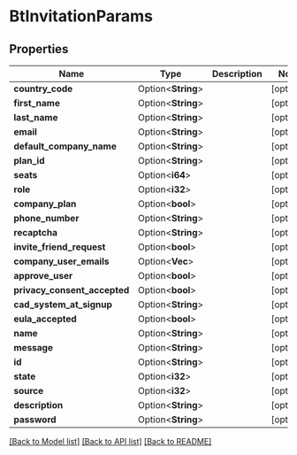 # BtInvitationParams

## Properties

Name | Type | Description | Notes
------------ | ------------- | ------------- | -------------
**country_code** | Option<**String**> |  | [optional]
**first_name** | Option<**String**> |  | [optional]
**last_name** | Option<**String**> |  | [optional]
**email** | Option<**String**> |  | [optional]
**default_company_name** | Option<**String**> |  | [optional]
**plan_id** | Option<**String**> |  | [optional]
**seats** | Option<**i64**> |  | [optional]
**role** | Option<**i32**> |  | [optional]
**company_plan** | Option<**bool**> |  | [optional]
**phone_number** | Option<**String**> |  | [optional]
**recaptcha** | Option<**String**> |  | [optional]
**invite_friend_request** | Option<**bool**> |  | [optional]
**company_user_emails** | Option<**Vec<String>**> |  | [optional]
**approve_user** | Option<**bool**> |  | [optional]
**privacy_consent_accepted** | Option<**bool**> |  | [optional]
**cad_system_at_signup** | Option<**String**> |  | [optional]
**eula_accepted** | Option<**bool**> |  | [optional]
**name** | Option<**String**> |  | [optional]
**message** | Option<**String**> |  | [optional]
**id** | Option<**String**> |  | [optional]
**state** | Option<**i32**> |  | [optional]
**source** | Option<**i32**> |  | [optional]
**description** | Option<**String**> |  | [optional]
**password** | Option<**String**> |  | [optional]

[[Back to Model list]](../README.md#documentation-for-models) [[Back to API list]](../README.md#documentation-for-api-endpoints) [[Back to README]](../README.md)


